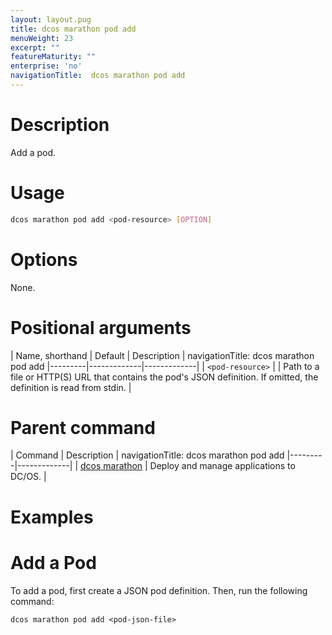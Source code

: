 ```yaml
---
layout: layout.pug
title: dcos marathon pod add
menuWeight: 23
excerpt: ""
featureMaturity: ""
enterprise: 'no'
navigationTitle:  dcos marathon pod add
---
```


<!-- This source repo for this topic is https://github.com/dcos/dcos-docs -->


# Description
Add a pod.

# Usage

```bash
dcos marathon pod add <pod-resource> [OPTION]
```

# Options

None.

# Positional arguments

| Name, shorthand | Default | Description |
navigationTitle:  dcos marathon pod add
|---------|-------------|-------------|
| `<pod-resource>`   |             |  Path to a file or HTTP(S) URL that contains the pod's JSON definition. If omitted, the definition is read from stdin. |

# Parent command

| Command | Description |
navigationTitle:  dcos marathon pod add
|---------|-------------|
| [dcos marathon](/1.9/cli/command-reference/dcos-marathon/) | Deploy and manage applications to DC/OS. |

# Examples

# Add a Pod

To add a pod, first create a JSON pod definition. Then, run the following command:
```
dcos marathon pod add <pod-json-file>
```

